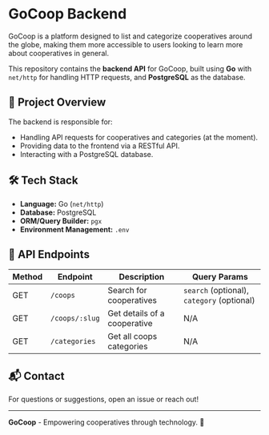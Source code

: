 # GoCoop Backend

GoCoop is a platform designed to list and categorize cooperatives around the globe, making them more accessible to users looking to learn more about cooperatives in general.

This repository contains the **backend API** for GoCoop, built using **Go** with `net/http` for handling HTTP requests, and **PostgreSQL** as the database.

## 🚀 Project Overview

The backend is responsible for:
- Handling API requests for cooperatives and categories (at the moment).
- Providing data to the frontend via a RESTful API.
- Interacting with a PostgreSQL database.

## 🛠 Tech Stack

- **Language:** Go (`net/http`)
- **Database:** PostgreSQL
- **ORM/Query Builder:** `pgx`
- **Environment Management:** `.env`

## 📡 API Endpoints

| Method | Endpoint | Description | Query Params
|--------|---------|-------------|--------------|
| GET | `/coops` | Search for cooperatives | `search` (optional), `category` (optional)
| GET | `/coops/:slug` | Get details of a cooperative | N/A
| GET | `/categories` | Get all coops categories | N/A

## 📬 Contact

For questions or suggestions, open an issue or reach out!

---
**GoCoop** - Empowering cooperatives through technology. 🌲

